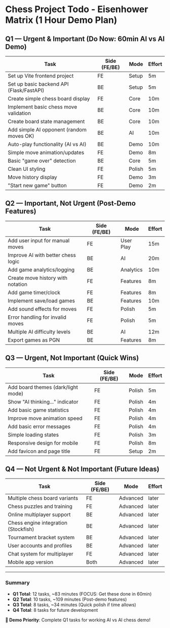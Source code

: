 # Chess Project Todo - Eisenhower Matrix (1 Hour Demo Plan)

## Q1 — Urgent & Important (Do Now: 60min AI vs AI Demo)

| Task | Side (FE/BE) | Mode | Effort |
|------|--------------|------|--------|
| Set up Vite frontend project | FE | Setup | 5m |
| Set up basic backend API (Flask/FastAPI) | BE | Setup | 5m |
| Create simple chess board display | FE | Core | 10m |
| Implement basic chess move validation | BE | Core | 10m |
| Create board state management | BE | Core | 10m |
| Add simple AI opponent (random moves OK) | BE | AI | 10m |
| Auto-play functionality (AI vs AI) | BE | Demo | 10m |
| Simple move animation/updates | FE | Demo | 8m |
| Basic "game over" detection | BE | Core | 5m |
| Clean UI styling | FE | Polish | 5m |
| Move history display | FE | Demo | 3m |
| "Start new game" button | FE | Demo | 2m |

## Q2 — Important, Not Urgent (Post-Demo Features)

| Task | Side (FE/BE) | Mode | Effort |
|------|--------------|------|--------|
| Add user input for manual moves | FE | User Play | 15m |
| Improve AI with better chess logic | BE | AI | 20m |
| Add game analytics/logging | BE | Analytics | 10m |
| Create move history with notation | FE | Features | 8m |
| Add game timer/clock | FE | Features | 8m |
| Implement save/load games | BE | Features | 10m |
| Add sound effects for moves | FE | Polish | 5m |
| Error handling for invalid moves | FE | Polish | 5m |
| Multiple AI difficulty levels | BE | AI | 12m |
| Export games as PGN | BE | Features | 8m |

## Q3 — Urgent, Not Important (Quick Wins)

| Task | Side (FE/BE) | Mode | Effort |
|------|--------------|------|--------|
| Add board themes (dark/light mode) | FE | Polish | 5m |
| Show "AI thinking..." indicator | FE | Polish | 4m |
| Add basic game statistics | FE | Polish | 4m |
| Improve move animation speed | FE | Polish | 4m |
| Add basic error messages | FE | Polish | 4m |
| Simple loading states | FE | Polish | 3m |
| Responsive design for mobile | FE | Polish | 8m |
| Add favicon and page title | FE | Setup | 2m |

## Q4 — Not Urgent & Not Important (Future Ideas)

| Task | Side (FE/BE) | Mode | Effort |
|------|--------------|------|--------|
| Multiple chess board variants | FE | Advanced | later |
| Chess puzzles and training | FE | Advanced | later |
| Online multiplayer support | BE | Advanced | later |
| Chess engine integration (Stockfish) | BE | Advanced | later |
| Tournament bracket system | BE | Advanced | later |
| User accounts and profiles | BE | Advanced | later |
| Chat system for multiplayer | FE | Advanced | later |
| Mobile app version | Both | Advanced | later |

---

### Summary
- **Q1 Total**: 12 tasks, ~83 minutes (FOCUS: Get these done in 60min)
- **Q2 Total**: 10 tasks, ~109 minutes (Post-demo features)
- **Q3 Total**: 8 tasks, ~34 minutes (Quick polish if time allows)
- **Q4 Total**: 8 tasks for future development

**🎯 Demo Priority**: Complete Q1 tasks for working AI vs AI chess demo!
